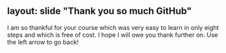 layout: slide
"Thank you so much GitHub"
---
I am so thankful for your course which was very easy to learn in only eight steps and which is free of cost.
I hope I will owe you thank further on.
Use the left arrow to go back!

